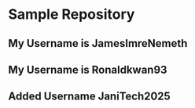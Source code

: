 # Sample Repository

## My Username is JamesImreNemeth

## My Username is Ronaldkwan93

## Added Username JaniTech2025